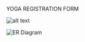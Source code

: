 YOGA REGISTRATION FORM

![alt text](https://github.com/KaavyaVerma/Yoga-Registration-Form/blob/main/MongoDB_NoSQL-Diagram.png?raw=true)

![ER Diagram](https://user-images.githubusercontent.com/90963546/207116369-16e3a6a9-383b-4a9b-950c-3fccdf5b18c6.PNG)
